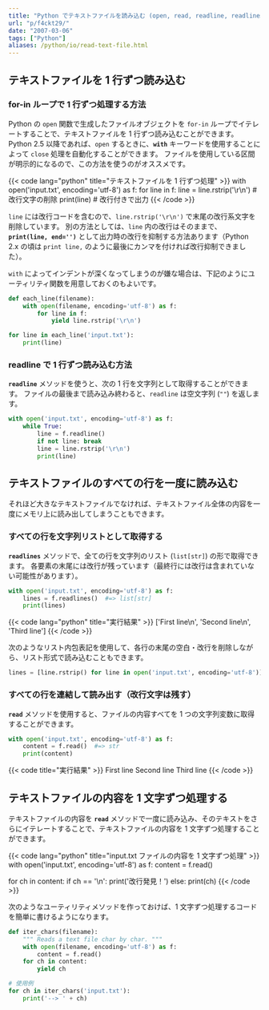 ```yaml
---
title: "Python でテキストファイルを読み込む (open, read, readline, readlines)"
url: "p/f4ckt29/"
date: "2007-03-06"
tags: ["Python"]
aliases: /python/io/read-text-file.html
---
```


テキストファイルを 1 行ずつ読み込む
----

### for-in ループで 1 行ずつ処理する方法

Python の `open` 関数で生成したファイルオブジェクトを `for-in` ループでイテレートすることで、テキストファイルを 1 行ずつ読み込むことができます。
Python 2.5 以降であれば、`open` するときに、__`with`__ キーワードを使用することによって `close` 処理を自動化することができます。
ファイルを使用している区間が明示的になるので、この方法を使うのがオススメです。

{{< code lang="python" title="テキストファイルを 1 行ずつ処理" >}}
with open('input.txt', encoding='utf-8') as f:
    for line in f:
        line = line.rstrip('\r\n') # 改行文字の削除
        print(line) # 改行付きで出力
{{< /code >}}

`line` には改行コードを含むので、`line.rstrip('\r\n')` で末尾の改行系文字を削除しています。
別の方法としては、`line` 内の改行はそのままで、__`print(line, end='')`__ として出力時の改行を抑制する方法あります（Python 2.x の頃は `print line,` のように最後にカンマを付ければ改行抑制できました）。

`with` によってインデントが深くなってしまうのが嫌な場合は、下記のようにユーティリティ関数を用意しておくのもよいです。

```python
def each_line(filename):
    with open(filename, encoding='utf-8') as f:
        for line in f:
            yield line.rstrip('\r\n')

for line in each_line('input.txt'):
    print(line)
```

### readline で 1 行ずつ読み込む方法

__`readline`__ メソッドを使うと、次の 1 行を文字列として取得することができます。
ファイルの最後まで読み込み終わると、`readline` は空文字列 (`""`) を返します。

```python
with open('input.txt', encoding='utf-8') as f:
    while True:
        line = f.readline()
        if not line: break
        line = line.rstrip('\r\n')
        print(line)
```


テキストファイルのすべての行を一度に読み込む
----

それほど大きなテキストファイルでなければ、テキストファイル全体の内容を一度にメモリ上に読み出してしまうこともできます。

### すべての行を文字列リストとして取得する

__`readlines`__ メソッドで、全ての行を文字列のリスト (`list[str]`) の形で取得できます。
各要素の末尾には改行が残っています（最終行には改行は含まれていない可能性があります）。

```python
with open('input.txt', encoding='utf-8') as f:
    lines = f.readlines()  #=> list[str]
    print(lines)
```

{{< code lang="python" title="実行結果" >}}
['First line\n', 'Second line\n', 'Third line']
{{< /code >}}

次のようなリスト内包表記を使用して、各行の末尾の空白・改行を削除しながら、リスト形式で読み込むこともできます。

```python
lines = [line.rstrip() for line in open('input.txt', encoding='utf-8')]
```

### すべての行を連結して読み出す（改行文字は残す）

__`read`__ メソッドを使用すると、ファイルの内容すべてを 1 つの文字列変数に取得することができます。

```python
with open('input.txt', encoding='utf-8') as f:
    content = f.read()  #=> str
    print(content)
```

{{< code title="実行結果" >}}
First line
Second line
Third line
{{< /code >}}


テキストファイルの内容を 1 文字ずつ処理する
----

テキストファイルの内容を __`read`__ メソッドで一度に読み込み、そのテキストをさらにイテレートすることで、テキストファイルの内容を 1 文字ずつ処理することができます。

{{< code lang="python" title="input.txt ファイルの内容を 1 文字ずつ処理" >}}
with open('input.txt', encoding='utf-8') as f:
    content = f.read()

for ch in content:
    if ch == '\n':
        print('改行発見！')
    else:
        print(ch)
{{< /code >}}

次のようなユーティリティメソッドを作っておけば、1 文字ずつ処理するコードを簡単に書けるようになります。

```python
def iter_chars(filename):
    """ Reads a text file char by char. """
    with open(filename, encoding='utf-8') as f:
        content = f.read()
    for ch in content:
        yield ch

# 使用例
for ch in iter_chars('input.txt'):
    print('--> ' + ch)
```

